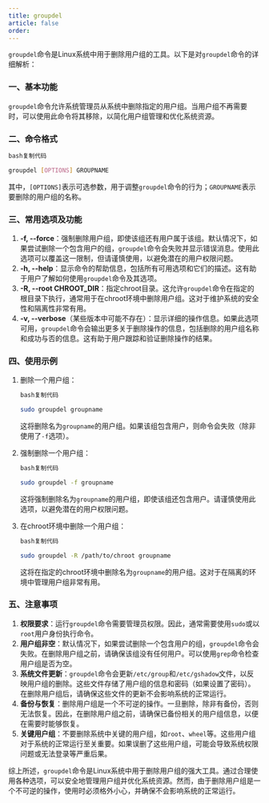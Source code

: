 ```yaml
---
title: groupdel
article: false
order: 
---
```


`groupdel`命令是Linux系统中用于删除用户组的工具。以下是对`groupdel`命令的详细解析：

### 一、基本功能

`groupdel`命令允许系统管理员从系统中删除指定的用户组。当用户组不再需要时，可以使用此命令将其移除，以简化用户组管理和优化系统资源。

### 二、命令格式

```bash
bash复制代码

groupdel [OPTIONS] GROUPNAME
```

其中，`[OPTIONS]`表示可选参数，用于调整`groupdel`命令的行为；`GROUPNAME`表示要删除的用户组的名称。

### 三、常用选项及功能

1. **-f, --force**：强制删除用户组，即使该组还有用户属于该组。默认情况下，如果尝试删除一个包含用户的组，`groupdel`命令会失败并显示错误消息。使用此选项可以覆盖这一限制，但请谨慎使用，以避免潜在的用户权限问题。
2. **-h, --help**：显示命令的帮助信息，包括所有可用选项和它们的描述。这有助于用户了解如何使用`groupdel`命令及其选项。
3. **-R, --root CHROOT_DIR**：指定chroot目录。这允许`groupdel`命令在指定的根目录下执行，通常用于在chroot环境中删除用户组。这对于维护系统的安全性和隔离性非常有用。
4. **-v, --verbose**（某些版本中可能不存在）：显示详细的操作信息。如果此选项可用，`groupdel`命令会输出更多关于删除操作的信息，包括删除的用户组名称和成功与否的信息。这有助于用户跟踪和验证删除操作的结果。

### 四、使用示例

1. 删除一个用户组：

   ```bash
   bash复制代码
   
   sudo groupdel groupname
   ```

   这将删除名为`groupname`的用户组。如果该组包含用户，则命令会失败（除非使用了`-f`选项）。

2. 强制删除一个用户组：

   ```bash
   bash复制代码
   
   sudo groupdel -f groupname
   ```

   这将强制删除名为`groupname`的用户组，即使该组还包含用户。请谨慎使用此选项，以避免潜在的用户权限问题。

3. 在chroot环境中删除一个用户组：

   ```bash
   bash复制代码
   
   sudo groupdel -R /path/to/chroot groupname
   ```

   这将在指定的chroot环境中删除名为`groupname`的用户组。这对于在隔离的环境中管理用户组非常有用。

### 五、注意事项

1. **权限要求**：运行`groupdel`命令需要管理员权限。因此，通常需要使用`sudo`或以`root`用户身份执行命令。
2. **用户组非空**：默认情况下，如果尝试删除一个包含用户的组，`groupdel`命令会失败。在删除用户组之前，请确保该组没有任何用户。可以使用`grep`命令检查用户组是否为空。
3. **系统文件更新**：`groupdel`命令会更新`/etc/group`和`/etc/gshadow`文件，以反映用户组的删除。这些文件存储了用户组的信息和密码（如果设置了密码）。在删除用户组后，请确保这些文件的更新不会影响系统的正常运行。
4. **备份与恢复**：删除用户组是一个不可逆的操作。一旦删除，除非有备份，否则无法恢复。因此，在删除用户组之前，请确保已备份相关的用户组信息，以便在需要时能够恢复。
5. **关键用户组**：不要删除系统中关键的用户组，如`root`、`wheel`等。这些用户组对于系统的正常运行至关重要。如果误删了这些用户组，可能会导致系统权限问题或无法登录等严重后果。

综上所述，`groupdel`命令是Linux系统中用于删除用户组的强大工具。通过合理使用各种选项，可以安全地管理用户组并优化系统资源。然而，由于删除用户组是一个不可逆的操作，使用时必须格外小心，并确保不会影响系统的正常运行。